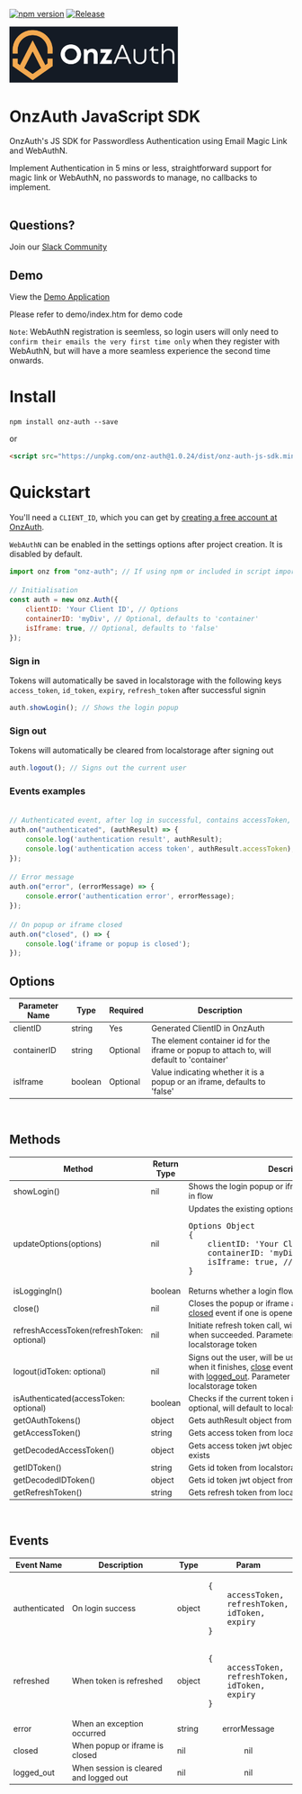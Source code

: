 [![npm version](https://badge.fury.io/js/onz-auth.svg)](https://badge.fury.io/js/onz-auth)
[![Release](https://github.com/zailky/onz-auth-js/actions/workflows/release.yml/badge.svg?branch=main)](https://github.com/zailky/onz-auth-js/actions/workflows/release.yml)

[<img src="logotextdark.jpg" alt="OnzAuth" width="300"/>](https://tryonzauth.com)


# OnzAuth JavaScript SDK
OnzAuth's JS SDK for Passwordless Authentication using Email Magic Link and WebAuthN.

Implement Authentication in 5 mins or less, straightforward support for magic link or WebAuthN, no passwords to manage, no callbacks to implement.  
<br />


## Questions?
Join our [Slack Community](https://join.slack.com/t/onzauth/shared_invite/zt-196ryj3ar-rNWa1N0acoAQ0I7zMOKVGA) 

## Demo
View the [Demo Application](https://zailky.github.io/onz-auth-js/demo/index.htm)

Please refer to demo/index.htm for demo code

`Note`: WebAuthN registration is seemless, so login users will only need to `confirm their emails the very first time only` when they register with WebAuthN, but will have a more seamless experience the second time onwards.
<br />

# Install

```shell
npm install onz-auth --save
```

or

```html
<script src="https://unpkg.com/onz-auth@1.0.24/dist/onz-auth-js-sdk.min.js"></script>
```

# Quickstart

You'll need a `CLIENT_ID`, which you can get by [creating a free account at OnzAuth](https://idp.onzauth.com).

`WebAuthN` can be enabled in the settings options after project creation.  It is disabled by default.  


```javascript
import onz from "onz-auth"; // If using npm or included in script import

// Initialisation
const auth = new onz.Auth({
    clientID: 'Your Client ID', // Options
    containerID: 'myDiv', // Optional, defaults to 'container'
    isIframe: true, // Optional, defaults to 'false'
});
```
### Sign in

Tokens will automatically be saved in localstorage with the following keys `access_token`, `id_token`, `expiry`, `refresh_token` after successful signin

```javascript
auth.showLogin(); // Shows the login popup
```

### Sign out

Tokens will automatically be cleared from localstorage after signing out
```javascript
auth.logout(); // Signs out the current user
```
### Events examples
```javascript

// Authenticated event, after log in successful, contains accessToken, idToken, refreshToken, expiry
auth.on("authenticated", (authResult) => {
    console.log('authentication result', authResult);
    console.log('authentication access token', authResult.accessToken);
});

// Error message
auth.on("error", (errorMessage) => {
    console.error('authentication error', errorMessage);
});

// On popup or iframe closed
auth.on("closed", () => {
    console.log('iframe or popup is closed');
});

```

## Options

<table>
    <thead>
        <tr>
            <th>Parameter Name</th>
            <th>Type</th>
            <th>Required</th>
            <th>Description</th>
        </tr>
    </thead>
    <tbody>
        <tr>
            <td>clientID</td>
            <td>string</td>
            <td>Yes</td>
            <td>Generated ClientID in OnzAuth</td>
        </tr>        
        <tr>
            <td>containerID</td>
            <td>string</td>
            <td>Optional</td>
            <td>The element container id for the iframe or popup to attach to, will default to 'container'</td>
        </tr>  
        <tr>
            <td>isIframe</td>
            <td>boolean</td>
            <td>Optional</td>
            <td>Value indicating whether it is a popup or an iframe, defaults to 'false'</td>
        </tr>                            
    </tbody>
</table>

<br />

## Methods

<table>
    <thead>
        <tr>
            <th>Method</th>
            <th>Return Type</th>
            <th>Description</th>
        </tr>
    </thead>
    <tbody>
        <tr>
            <td>showLogin()</td>
            <td>nil</td>
            <td>Shows the login popup or iframe to initiate a new Log in flow</td>
        </tr>
        <tr>
            <td>updateOptions(options)</td>
            <td>nil</td>
            <td>Updates the existing options when initialised
                <pre>Options Object
{
    clientID: 'Your Client ID', // Optional
    containerID: 'myDiv', // Optional
    isIframe: true, // Optional
}</pre>
            </td>
        </tr>
        <tr>
            <td>isLoggingIn()</td>
            <td>boolean</td>
            <td>Returns whether a login flow is in progress</td>
        </tr>
        <tr>
            <td>close()</td>
            <td>nil</td>
            <td>Closes the popup or iframe at any time, will invoke the <u>closed</u> event if one is opened or active</td>
        </tr>        
        <tr>
            <td>refreshAccessToken(refreshToken: optional)</td>
            <td>nil</td>
            <td>Initiate refresh token call, will invoke <u>refreshed</u> event when succeeded.  Parameter is optional, will default to localstorage token</td>
        </tr>  
        <tr>
            <td>logout(idToken: optional)</td>
            <td>nil</td>
            <td>Signs out the user, will be using a hidden iframe, so when it finishes, <u>close</u> event will be invoked together with <u>logged_out</u>.  Parameter is optional, will default to localstorage token</td>
        </tr>  
        <tr>
            <td>isAuthenticated(accessToken: optional)</td>
            <td>boolean</td>
            <td>Checks if the current token is valid.  Parameter is optional, will default to localstorage token</td>
        </tr>
        <tr>
            <td>getOAuthTokens()</td>
            <td>object</td>
            <td>Gets authResult object from localstorage it exists</td>
        </tr> 
        <tr>
            <td>getAccessToken()</td>
            <td>string</td>
            <td>Gets access token from localstorage if it exists</td>
        </tr> 
        <tr>
            <td>getDecodedAccessToken()</td>
            <td>object</td>
            <td>Gets access token jwt object from localstorage if it exists</td>
        </tr> 
        <tr>
            <td>getIDToken()</td>
            <td>string</td>
            <td>Gets id token from localstorage if it exists</td>
        </tr> 
        <tr>
            <td>getDecodedIDToken()</td>
            <td>object</td>
            <td>Gets id token jwt object from localstorage if it exists</td>
        </tr>    
        <tr>
            <td>getRefreshToken()</td>
            <td>string</td>
            <td>Gets refresh token from localstorage if it exists</td>
        </tr>                                                   
    </tbody>
</table>

<br />

## Events

<table>
    <thead>
        <tr>
            <th>Event Name</th>
            <th>Description</th>
            <th>Type</th>
            <th>Param</th>
        </tr>
    </thead>
    <tbody>
        <tr>
            <td>authenticated</td>
            <td>On login success</td>
            <td>object</td>
            <td>            
            <pre>{ 
    accessToken,
    refreshToken,
    idToken,
    expiry
}</pre>
            </td>
        </tr>        
        <tr>
            <td>refreshed</td>
            <td>When token is refreshed </td>
            <td>object</td>
            <td>
            <pre>{ 
    accessToken,
    refreshToken,
    idToken,
    expiry
}</pre>
            </td>
        </tr>  
        <tr>
            <td>error</td>
            <td>When an exception occurred</td>
            <td>string</td>
            <td align="center">errorMessage</td>
        </tr> 
        <tr>
            <td>closed</td>
            <td>When popup or iframe is closed</td>
            <td>nil</td>
            <td align="center">nil</td>
        </tr>  
        <tr>
            <td>logged_out</td>
            <td>When session is cleared and logged out</td>
            <td>nil</td>
            <td align="center">nil</td>
        </tr>                        
    </tbody>
</table>

<br/>